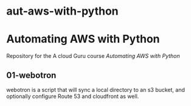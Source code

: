 # aut-aws-with-python
# Automating AWS with Python
Repository for the A cloud Guru course *Automating AWS with Python*

## 01-webotron
webotron is a script that will sync a local directory to an s3 bucket, and optionally configure Route 53 and cloudfront as well.
